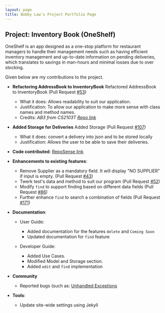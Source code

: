 ```yaml
---
layout: page
title: Bobby Law's Project Portfolio Page
---
```


## Project: Inventory Book (OneShelf)

OneShelf is an app designed as a one-stop platform for restaurant managers to handle their management needs such as having efficient inventory management 
and up-to-date information on pending deliveries, which translates to savings in man-hours and minimal losses due to over stocking.

Given below are my contributions to the project.

* **Refactoring AddressBook to InventoryBook** Refactored AddressBook to InventoryBook (Pull Request [\#53](https://github.com/AY2021S1-CS2103T-T12-1/tp/pull/53))
  * What it does: Allows readability to suit our application.
  * Justification: To allow our application to make more sense with class names and method names.
  * Credits: *AB3 from CS2103T [Repo link](https://github.com/nus-cs2103-AY2021S1/tp)*

* **Added Storage for Deliveries** Added Storage (Pull Request [\#107](https://github.com/AY2021S1-CS2103T-T12-1/tp/pull/107))
  * What it does: convert a delivery into json and to be stored locally
  * Justification: Allows the user to be able to save their deliveries.

* **Code contributed**: [RepoSense link](https://nus-cs2103-ay2021s1.github.io/tp-dashboard/#breakdown=true&search=&sort=groupTitle&sortWithin=title&since=2020-08-14&timeframe=commit&mergegroup=&groupSelect=groupByRepos&checkedFileTypes=docs~functional-code~test-code~other&tabOpen=true&tabType=authorship&tabAuthor=zeranium97&tabRepo=AY2021S1-CS2103T-T12-1%2Ftp%5Bmaster%5D&authorshipIsMergeGroup=false&authorshipFileTypes=functional-code~test-code)

* **Enhancements to existing features**:
  * Remove Supplier as a mandatory field. It will display "NO SUPPLIER" if input is empty. (Pull Request [\#43](https://github.com/AY2021S1-CS2103T-T12-1/tp/pull/43))
  * Twerk test's data and method to suit our program (Pull Request [\#52](https://github.com/AY2021S1-CS2103T-T12-1/tp/pull/52))
  * Modify `find` to support finding based on different data fields (Pull Request [\#86](https://github.com/AY2021S1-CS2103T-T12-1/tp/pull/86))
  * Further enhance `find` to search a combination of fields (Pull Request [\#171](https://github.com/AY2021S1-CS2103T-T12-1/tp/pull/86))

* **Documentation**:
  * User Guide:
    * Added documentation for the features `delete` and `Coming Soon`
    * Updated documentation for `find` feature

  * Developer Guide:
    * Added Use Cases.
    * Modified Model and Storage section.
    * Added `edit` and `find` implementation

* **Community**
   * Reported bugs (such as: [Unhandled Exceptions](https://github.com/AY2021S1-CS2103T-T12-1/tp/issues/78)

* **Tools**:
  * Update site-wide settings using Jekyll

